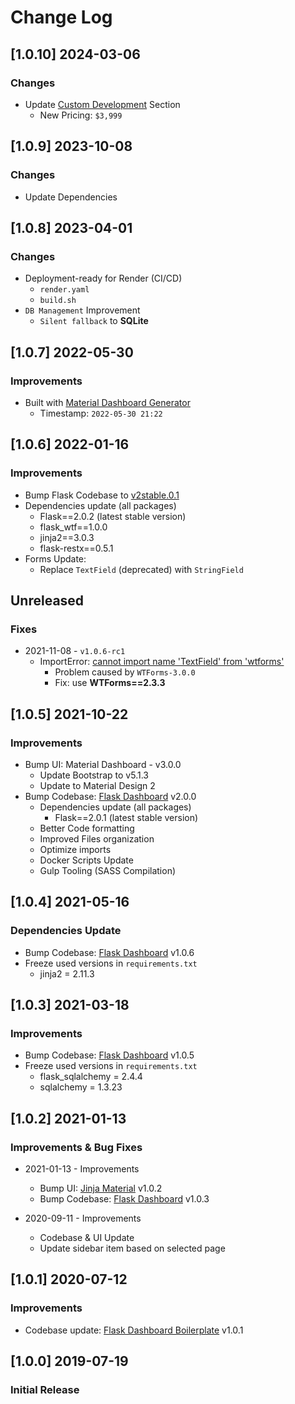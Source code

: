 # Change Log

## [1.0.10] 2024-03-06
### Changes

- Update [Custom Development](https://appseed.us/custom-development/) Section
  - New Pricing: `$3,999`

## [1.0.9] 2023-10-08
### Changes

- Update Dependencies

## [1.0.8] 2023-04-01
### Changes

- Deployment-ready for Render (CI/CD)
  - `render.yaml`
  - `build.sh`
- `DB Management` Improvement
  - `Silent fallback` to **SQLite**

## [1.0.7] 2022-05-30
### Improvements

- Built with [Material Dashboard Generator](https://appseed.us/generator/material-dashboard/)
  - Timestamp: `2022-05-30 21:22`

## [1.0.6] 2022-01-16
### Improvements

- Bump Flask Codebase to [v2stable.0.1](https://github.com/app-generator/boilerplate-code-flask-dashboard/releases)
- Dependencies update (all packages) 
  - Flask==2.0.2 (latest stable version)
  - flask_wtf==1.0.0
  - jinja2==3.0.3
  - flask-restx==0.5.1
- Forms Update:
  - Replace `TextField` (deprecated) with `StringField`

## Unreleased
### Fixes

- 2021-11-08 - `v1.0.6-rc1`
  - ImportError: [cannot import name 'TextField' from 'wtforms'](https://docs.appseed.us/content/how-to-fix/cannot-import-name-textfield-from-wtforms)
    - Problem caused by `WTForms-3.0.0`
    - Fix: use **WTForms==2.3.3**
    
## [1.0.5] 2021-10-22
### Improvements

- Bump UI: Material Dashboard - v3.0.0
  - Update Bootstrap to v5.1.3
  - Update to Material Design 2
- Bump Codebase: [Flask Dashboard](https://github.com/app-generator/boilerplate-code-flask-dashboard) v2.0.0
  - Dependencies update (all packages) 
    - Flask==2.0.1 (latest stable version)
  - Better Code formatting
  - Improved Files organization
  - Optimize imports
  - Docker Scripts Update
  - Gulp Tooling  (SASS Compilation)

## [1.0.4] 2021-05-16
### Dependencies Update

- Bump Codebase: [Flask Dashboard](https://github.com/app-generator/boilerplate-code-flask-dashboard) v1.0.6
- Freeze used versions in `requirements.txt`
    - jinja2 = 2.11.3
    
## [1.0.3] 2021-03-18
### Improvements

- Bump Codebase: [Flask Dashboard](https://github.com/app-generator/boilerplate-code-flask-dashboard) v1.0.5
- Freeze used versions in `requirements.txt`
    - flask_sqlalchemy = 2.4.4
    - sqlalchemy = 1.3.23
    
## [1.0.2] 2021-01-13
### Improvements & Bug Fixes

- 2021-01-13 - Improvements
   - Bump UI: [Jinja Material](https://github.com/app-generator/jinja-material-dashboard) v1.0.2
   - Bump Codebase: [Flask Dashboard](https://github.com/app-generator/boilerplate-code-flask-dashboard) v1.0.3 

- 2020-09-11 - Improvements
    - Codebase & UI Update
    - Update sidebar item based on selected page

## [1.0.1] 2020-07-12
### Improvements

- Codebase update: [Flask Dashboard Boilerplate](https://github.com/app-generator/boilerplate-code-flask-dashboard) v1.0.1

## [1.0.0] 2019-07-19
### Initial Release

